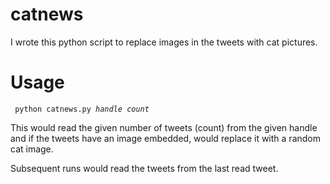 catnews
=======

I wrote this python script to replace images in the tweets with cat pictures.

Usage
=======

<code> python catnews.py <i>handle count</i> </code> 

This would read the given number of tweets (count) from the given handle and if the tweets have an image embedded, would replace it with a random cat image.

Subsequent runs would read the tweets from the last read tweet.

